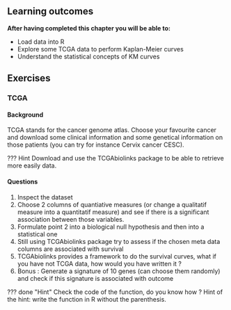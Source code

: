 ## Learning outcomes

**After having completed this chapter you will be able to:**

- Load data into R
- Explore some TCGA data to perform Kaplan-Meier curves
- Understand the statistical concepts of KM curves

## Exercises

### TCGA

#### Background

TCGA stands for the cancer genome atlas. Choose your favourite cancer and download some clinical information and some genetical information on those patients (you can try for instance Cervix cancer CESC). 

??? Hint
	Download and use the TCGAbiolinks package to be able to retrieve more easily data.
	 
#### Questions

1. Inspect the dataset
2. Choose 2 columns of quantiative measures (or change a qualitatif measure into a quantitatif measure) and see if there is a significant association between those variables.
3. Formulate point 2 into a biological null hypothesis and then into a statistical one
4. Still using TCGAbiolinks package try to assess if the chosen meta data columns are associated with survival
5. TCGAbiolinks provides a framework to do the survival curves, what if you have not TCGA data, how would you have written it ?
6. Bonus : Generate a signature of 10 genes (can choose them randomly) and check if this signature is associated with outcome

??? done "Hint"
	Check the code of the function, do you know how ?
	Hint of the hint: write the function in R without the parenthesis.


